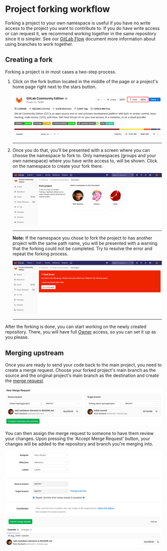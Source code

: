 # Project forking workflow

Forking a project to your own namespace is useful if you have no write
access to the project you want to contribute to. If you do have write
access or can request it, we recommend working together in the same
repository since it is simpler. See our [GitLab Flow](gitlab_flow.md)
document more information about using branches to work together.

## Creating a fork

Forking a project is in most cases a two-step process.

1.  Click on the fork button located in the middle of the page or a project's
    home page right next to the stars button.

    ![Fork button](img/forking_workflow_fork_button.png)

    ---

1.  Once you do that, you'll be presented with a screen where you can choose
    the namespace to fork to. Only namespaces (groups and your own
    namespace) where you have write access to, will be shown. Click on the
    namespace to create your fork there.

    ![Choose namespace](img/forking_workflow_choose_namespace.png)

    ---

    **Note:**
    If the namespace you chose to fork the project to has another project with
    the same path name, you will be presented with a warning that the forking
    could not be completed. Try to resolve the error and repeat the forking
    process.

    ![Path taken error](img/forking_workflow_path_taken_error.png)

    ---

After the forking is done, you can start working on the newly created
repository. There, you will have full [Owner](../user/permissions.md)
access, so you can set it up as you please.

## Merging upstream

Once you are ready to send your code back to the main project, you need
to create a merge request. Choose your forked project's main branch as
the source and the original project's main branch as the destination and
create the [merge request](merge_requests.md).

![Selecting branches](forking/branch_select.png)

You can then assign the merge request to someone to have them review
your changes. Upon pressing the 'Accept Merge Request' button, your
changes will be added to the repository and branch you're merging into.

![New merge request](forking/merge_request.png)

[gitlab flow]: https://about.gitlab.com/2014/09/29/gitlab-flow/ "GitLab Flow blog post"
